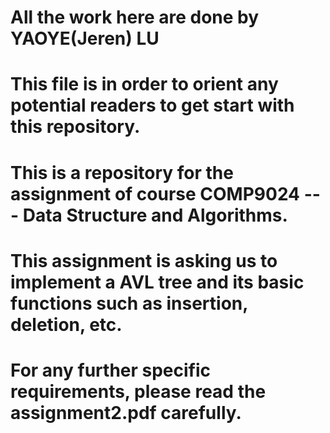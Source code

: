 # All the work here are done by YAOYE(Jeren) LU
# This file is in order to orient any potential readers to get start with this repository.
# This is a repository for the assignment of course COMP9024 --- Data Structure and Algorithms.
# This assignment is asking us to implement a AVL tree and its basic functions such as insertion, deletion, etc.
# For any further specific requirements, please read the assignment2.pdf carefully.